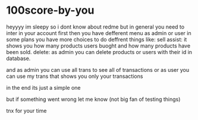 # 100score-by-you
heyyyy
im sleepy so i dont know about redme but in general
you need to inter in your account first
then you have defferent menu as admin or user
in some plans you have more choices to do deffrent things
like:
sell assist: it shows you how many products users buoght and how many products have been sold.
delete: as admin you can delete products or users with their id in database.

and as admin you can use all trans to see all of transactions 
or as user you can use my trans that shows you only your transactions

in the end its just a simple one

but if something went wrong let me know (not big fan of testing things)

tnx for your time
